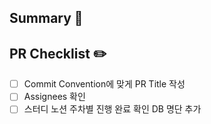 ## Summary 🦁

## PR Checklist ✏️
- [ ] Commit Convention에 맞게 PR Title 작성
- [ ] Assignees 확인
- [ ] 스터디 노션 주차별 진행 완료 확인 DB 명단 추가
